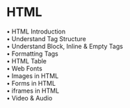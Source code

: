 # HTML

• HTML Introduction <br>
• Understand Tag Structure<br>
• Understand Block, Inline & Empty Tags <br>
• Formatting Tags <br>
• HTML Table <br>
• Web Fonts <br>
• Images in HTML <br>
• Forms in HTML <br>
• iframes in HTML <br>
• Video & Audio <br>
